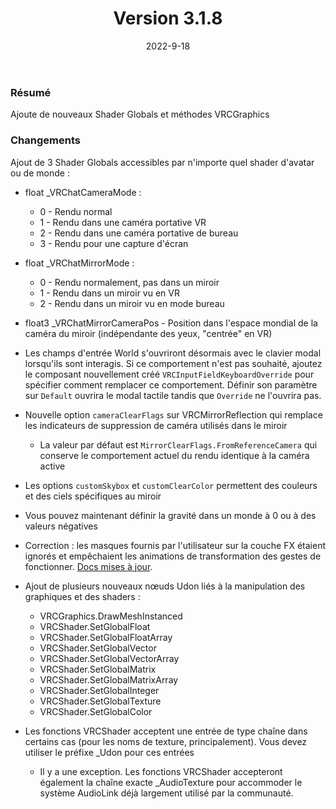 ﻿---
slug: release-3-1-8
date: 2022-9-18
title: Version 3.1.8
authors: [momo]
tags: [release]
draft: false
---
### Résumé

Ajoute de nouveaux Shader Globals et méthodes VRCGraphics

<!--truncate-->

### Changements

Ajout de 3 Shader Globals accessibles par n'importe quel shader d'avatar ou de monde :
* float _VRChatCameraMode :
    * 0 - Rendu normal
    * 1 - Rendu dans une caméra portative VR
    * 2 - Rendu dans une caméra portative de bureau
    * 3 - Rendu pour une capture d'écran

* float _VRChatMirrorMode :
    * 0 - Rendu normalement, pas dans un miroir
    * 1 - Rendu dans un miroir vu en VR
    * 2 - Rendu dans un miroir vu en mode bureau


* float3 _VRChatMirrorCameraPos - Position dans l'espace mondial de la caméra du miroir (indépendante des yeux, "centrée" en VR)

* Les champs d'entrée World s'ouvriront désormais avec le clavier modal lorsqu'ils sont interagis. Si ce comportement n'est pas souhaité, ajoutez le composant nouvellement créé `VRCInputFieldKeyboardOverride` pour spécifier comment remplacer ce comportement. Définir son paramètre sur `Default` ouvrira le modal tactile tandis que `Override` ne l'ouvrira pas.
* Nouvelle option `cameraClearFlags` sur VRCMirrorReflection qui remplace les indicateurs de suppression de caméra utilisés dans le miroir
    * La valeur par défaut est `MirrorClearFlags.FromReferenceCamera` qui conserve le comportement actuel du rendu identique à la caméra active
* Les options `customSkybox` et `customClearColor` permettent des couleurs et des ciels spécifiques au miroir
* Vous pouvez maintenant définir la gravité dans un monde à 0 ou à des valeurs négatives
* Correction : les masques fournis par l'utilisateur sur la couche FX étaient ignorés et empêchaient les animations de transformation des gestes de fonctionner. [Docs mises à jour](https://docs.vrchat.com/docs/playable-layers#fx).
* Ajout de plusieurs nouveaux nœuds Udon liés à la manipulation des graphiques et des shaders :
    * VRCGraphics.DrawMeshInstanced
    * VRCShader.SetGlobalFloat
    * VRCShader.SetGlobalFloatArray
    * VRCShader.SetGlobalVector
    * VRCShader.SetGlobalVectorArray
    * VRCShader.SetGlobalMatrix
    * VRCShader.SetGlobalMatrixArray
    * VRCShader.SetGlobalInteger
    * VRCShader.SetGlobalTexture
    * VRCShader.SetGlobalColor
* Les fonctions VRCShader acceptent une entrée de type chaîne dans certains cas (pour les noms de texture, principalement). Vous devez utiliser le préfixe _Udon pour ces entrées
    * Il y a une exception. Les fonctions VRCShader accepteront également la chaîne exacte _AudioTexture pour accommoder le système AudioLink déjà largement utilisé par la communauté.